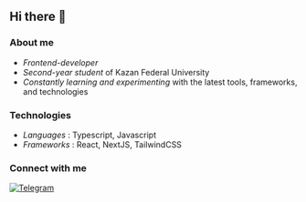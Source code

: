 ## Hi there 👋

### About me
  - *Frontend-developer*
  - *Second-year student* of Kazan Federal University
  - *Constantly learning and experimenting* with the latest tools, frameworks, and technologies

### Technologies
  - *Languages* : Typescript, Javascript
  - *Frameworks* : React, NextJS, TailwindCSS

### Connect with me
[![Telegram](https://img.shields.io/badge/Telegram-26A5E4?style=for-the-badge&logo=telegram&logoColor=white)](https://t.me/your_username)



<!--
**mhhllww/mhhllww** is a ✨ _special_ ✨ repository because its `README.md` (this file) appears on your GitHub profile.

Here are some ideas to get you started:

- 🔭 I’m currently working on ...
- 🌱 I’m currently learning ...
- 👯 I’m looking to collaborate on ...
- 🤔 I’m looking for help with ...
- 💬 Ask me about ...
- 📫 How to reach me: ...
- 😄 Pronouns: ...
- ⚡ Fun fact: ...
-->
